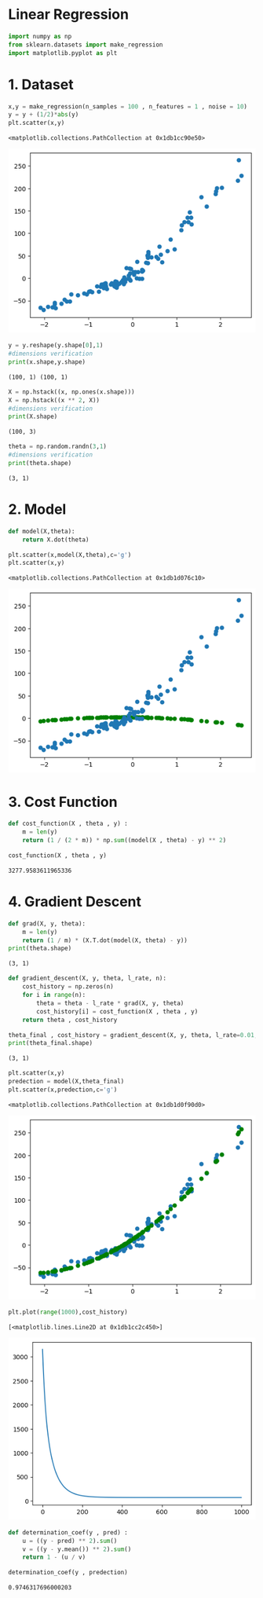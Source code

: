 # Linear Regression


```python
import numpy as np
from sklearn.datasets import make_regression
import matplotlib.pyplot as plt
```

# 1. Dataset


```python
x,y = make_regression(n_samples = 100 , n_features = 1 , noise = 10)
y = y + (1/2)*abs(y)
plt.scatter(x,y)
```




    <matplotlib.collections.PathCollection at 0x1db1cc90e50>




    
![png](output_3_1.png)
    



```python
y = y.reshape(y.shape[0],1)
#dimensions verification
print(x.shape,y.shape)
```

    (100, 1) (100, 1)
    


```python
X = np.hstack((x, np.ones(x.shape)))
X = np.hstack((x ** 2, X))
#dimensions verification
print(X.shape)

```

    (100, 3)
    


```python
theta = np.random.randn(3,1)
#dimensions verification
print(theta.shape)
```

    (3, 1)
    

# 2. Model


```python
def model(X,theta):
    return X.dot(theta)
```


```python
plt.scatter(x,model(X,theta),c='g')
plt.scatter(x,y)
```




    <matplotlib.collections.PathCollection at 0x1db1d076c10>




    
![png](output_9_1.png)
    


# 3. Cost Function


```python
def cost_function(X , theta , y) :
    m = len(y)
    return (1 / (2 * m)) * np.sum((model(X , theta) - y) ** 2)
```


```python
cost_function(X , theta , y)
```




    3277.9583611965336



# 4. Gradient Descent


```python
def grad(X, y, theta):
    m = len(y)
    return (1 / m) * (X.T.dot(model(X, theta) - y))
print(theta.shape)  
```

    (3, 1)
    


```python
def gradient_descent(X, y, theta, l_rate, n):
    cost_history = np.zeros(n)
    for i in range(n):
        theta = theta - l_rate * grad(X, y, theta)
        cost_history[i] = cost_function(X , theta , y)
    return theta , cost_history
```


```python
theta_final , cost_history = gradient_descent(X, y, theta, l_rate=0.01, n=1000)
print(theta_final.shape)  
```

    (3, 1)
    


```python
plt.scatter(x,y)
predection = model(X,theta_final) 
plt.scatter(x,predection,c='g')
```




    <matplotlib.collections.PathCollection at 0x1db1d0f90d0>




    
![png](output_17_1.png)
    



```python
plt.plot(range(1000),cost_history)
```




    [<matplotlib.lines.Line2D at 0x1db1cc2c450>]




    
![png](output_18_1.png)
    



```python
def determination_coef(y , pred) :
    u = ((y - pred) ** 2).sum()
    v = ((y - y.mean()) ** 2).sum()
    return 1 - (u / v)
```


```python
determination_coef(y , predection)
```




    0.9746317696000203




```python

```
